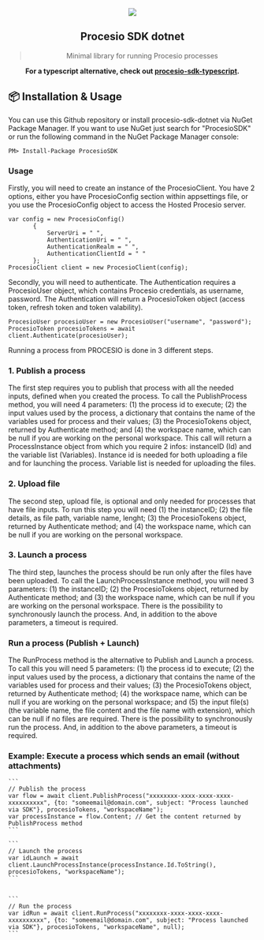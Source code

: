 
<div align="center">
 <img align="center" src="https://procesio-email-hosting.fra1.digitaloceanspaces.com/logo-procesio.png" />
  <h2>Procesio SDK dotnet</h2>
  <blockquote>Minimal library for running Procesio processes</blockquote>

<strong>For a typescript alternative, check out [procesio-sdk-typescript](https://github.com/PROCESIO/procesio-sdk-typescript.git).</strong>

</div>

## 📦 Installation & Usage

You can use this Github repository or install procesio-sdk-dotnet via NuGet Package Manager. 
If you want to use NuGet just search for "ProcesioSDK" or run the following command in the NuGet Package Manager console:

```
PM> Install-Package ProcesioSDK
```

### Usage

 Firstly, you will need to create an instance of the ProcesioClient. You have 2 options, either you have
 ProcesioConfig section within appsettings file, or you use the ProcesioConfig object
 to access the Hosted Procesio server.
 
 ```
 var config = new ProcesioConfig()
        {
            ServerUri = " ",
            AuthenticationUri = " ",
            AuthenticationRealm = " ",
            AuthenticationClientId = " "
        };
 ProcesioClient client = new ProcesioClient(config);
```

 Secondly, you will need to authenticate. The Authentication requires a ProcesioUser object, which contains
 Procesio credentials, as username, password.
 The Authentication will return a ProcesioToken object (access token, refresh token and token valability).
 
 ```
 ProcesioUser procesioUser = new ProcesioUser("username", "password");
 ProcesioToken procesioTokens = await client.Authenticate(procesioUser);
 ```
 
 Running a process from PROCESIO is done in 3 different steps.
 ### 1. Publish a process
 
 The first step requires you to publish that process with all the needed inputs, defined when you created the process. 
 To call the PublishProcess method, you will need 4 parameters: (1) the process id to execute; 
 (2) the input values used by the process, a dictionary that contains the name of the variables used for process and their values; 
 (3) the ProcesioTokens object, returned by Authenticate method; 
 and (4) the workspace name, which can be null if you are working on the personal workspace.
 This call will return a ProcessInstance object from which you require 2 infos: instanceID (Id)
 and the variable list (Variables). Instance id is needed for both uploading a file and for launching the process. Variable list is
 needed for uploading the files.
	
 ### 2. Upload file  
 
 The second step, upload file, is optional and only needed for processes that have file inputs. 
 To run this step you will need (1) the instanceID; (2) the file details, as file path, variable name, lenght; 
 (3) the ProcesioTokens object, returned by Authenticate method; 
 and (4) the workspace name, which can be null if you are working on the personal workspace.
 
 ### 3. Launch a process
 
 The third step, launches the process should be run only after the files have been uploaded.
 To call the LaunchProcessInstance method, you will need 3 parameters: (1) the instanceID; 
 (2) the ProcesioTokens object, returned by Authenticate method; 
 and (3) the workspace name, which can be null if you are working on the personal workspace.
 There is the possibility to synchronously launch the process. And, in addition to the above parameters, a timeout is required.
    
 ### Run a process (Publish + Launch)
	
 The RunProcess method is the alternative to Publish and Launch a process.
 To call this you will need 5 parameters: (1) the process id to execute; 
 (2) the input values  used by the process, a dictionary that contains the name of the variables used for process and their values;
 (3) the ProcesioTokens object, returned by Authenticate method; 
 (4) the workspace name, which can be null if you are working on the personal workspace;
 and (5) the input file(s) (the variable name, the file content and the file name with extension), which can be null if no files are required.
 There is the possibility to synchronously run the process. And, in addition to the above parameters, a timeout is required.
	
	
  ### Example: Execute a process which sends an email (without attachments)
	
	```
	// Publish the process
	var flow = await client.PublishProcess("xxxxxxxx-xxxx-xxxx-xxxx-xxxxxxxxxx", {to: "someemail@domain.com", subject: "Process launched via SDK"}, procesioTokens, "workspaceName");
	var processInstance = flow.Content; // Get the content returned by PublishProcess method
	```
	
	```
	// Launch the process
	var idLaunch = await client.LaunchProcessInstance(processInstance.Id.ToString(), procesioTokens, "workspaceName");
	```
	
	
	```
	// Run the process
	var idRun = await client.RunProcess("xxxxxxxx-xxxx-xxxx-xxxx-xxxxxxxxxx", {to: "someemail@domain.com", subject: "Process launched via SDK"}, procesioTokens, "workspaceName", null);
	```